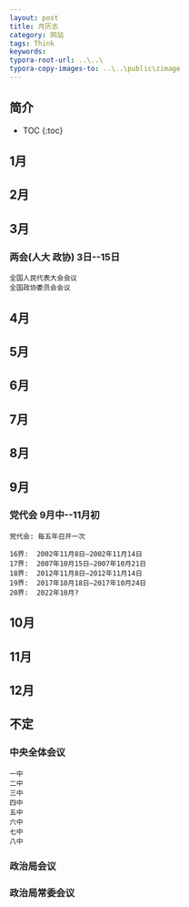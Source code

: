 ```yaml
---
layout: post
title: 月历志
category: 网站
tags: Think
keywords: 
typora-root-url: ..\..\
typora-copy-images-to: ..\..\public\zimage
---
```


## 简介
 * TOC
 {:toc}
##  1月



##  2月




##  3月



### 两会(人大 政协) 3日--15日
```
全国人民代表大会会议
全国政协委员会会议
```
##  4月


##  5月

##  6月


##  7月

##  8月

##  9月

### 党代会 9月中--11月初
```
党代会: 每五年召开一次

16界:  2002年11月8日—2002年11月14日
17界:  2007年10月15日—2007年10月21日
18界:  2012年11月8日—2012年11月14日
19界:  2017年10月18日—2017年10月24日
20界:  2022年10月?
```
##  10月



##  11月



##  12月

## 不定
### 中央全体会议
```
一中
二中
三中
四中
五中
六中
七中
八中

```

### 政治局会议



### 政治局常委会议
